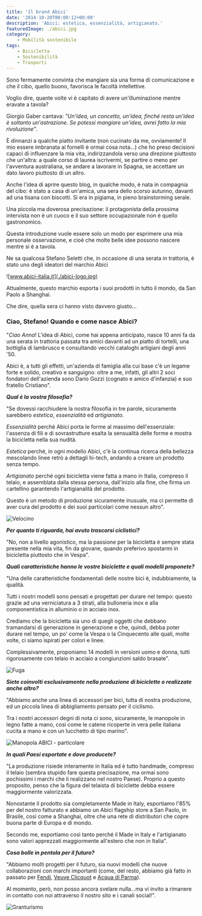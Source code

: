 ```yaml
---
title: 'Il brand Abici'
date: '2014-10-20T00:00:12+00:00'
description: 'Abici: estetica, essenzialità, artigianato.'
featuredImage: ./abici.jpg
category:
    - Mobilità sostenibile
tags:
    - Bicicletta
    - Sostenibilità
    - Trasporti
---
```


Sono fermamente convinta che mangiare sia una forma di comunicazione e che il cibo, quello buono, favorisca le facoltà intellettive.

Voglio dire, quante volte vi è capitato di avere un'illuminazione mentre eravate a tavola?

Giorgio Gaber cantava: *"Un'idea, un concetto, un'idea, finché resta un'idea è soltanto un'astrazione. Se potessi mangiare un'idea, avrei fatto la mia rivoluzione"*.

È dinnanzi a qualche piatto invitante (non cucinato da me, ovviamente! Il mio essere imbranata ai fornelli è ormai cosa nota...) che ho preso decisioni capaci di influenzare la mia vita, indirizzandola verso una direzione piuttosto che un'altra: a quale corso di laurea iscrivermi, se partire o meno per l'avventura australiana, se andare a lavorare in Spagna, se accettare un dato lavoro piuttosto di un altro.

Anche l'idea di aprire questo blog, in qualche modo, è nata in compagnia del cibo: è stato a casa di un'amica, una sera dello scorso autunno, davanti ad una tisana con biscotti. Si era in pigiama, in pieno brainstorming serale.

Una piccola ma doverosa precisazione: il protagonista della prossima intervista non è un cuoco e il suo settore occupazionale non è quello gastronomico.

Questa introduzione vuole essere solo un modo per esprimere una mia personale osservazione, e cioè che molte belle idee possono nascere mentre si è a tavola.

Ne sa qualcosa Stefano Seletti che, in occasione di una serata in trattoria, è stato uno degli ideatori del marchio Abici

![www.abici-italia.it](./abici-logo.jpg)

Attualmente, questo marchio esporta i suoi prodotti in tutto il mondo, da San Paolo a Shanghai.

Che dire, quella sera ci hanno visto davvero giusto...

### Ciao, Stefano! Quando e come nasce Abici?

"*Ciao Anna*! L'idea di Abici, come hai appena anticipato, nasce 10 anni fa da una serata in trattoria passata tra amici davanti ad un piatto di tortelli, una bottiglia di lambrusco e consultando vecchi cataloghi artigiani degli anni '50.

Abici è, a tutti gli effetti, un'azienda di famiglia alla cui base c'è un legame forte e solido, creativo e sanguigno: oltre a me, infatti, gli altri 2 soci fondatori dell'azienda sono Dario Gozzi (cognato e amico d'infanzia) e suo fratello Cristiano".

***Qual è la vostra filosofia?***

"Se dovessi racchiudere la nostra filosofia in tre parole, sicuramente sarebbero *estetica*, *essenzialità* ed *artigianato*.

*Essenzialità* perché Abici porta le forme al massimo dell'essenziale: l'assenza di fili e di sovrastrutture esalta la sensualità delle forme e mostra la bicicletta nella sua nudità.

*Estetica* perché, in ogni modello Abici, c'è la continua ricerca della bellezza mescolando linee retrò a dettagli hi-tech, andando a creare un prodotto senza tempo.

*Artigianato* perché ogni bicicletta viene fatta a mano in Italia, compreso il telaio, e assemblata dalla stessa persona, dall'inizio alla fine, che firma un cartellino garantendo l'artigianalità del prodotto.

Questo è un metodo di produzione sicuramente inusuale, ma ci permette di aver cura del prodotto e dei suoi particolari come nessun altro".

![Velocino](./velocino.jpg)

***Per quanto ti riguarda, hai avuto trascorsi ciclistici?***

"No, non a livello agonistico, ma la passione per la bicicletta è sempre stata presente nella mia vita, fin da giovane, quando preferivo spostarmi in bicicletta piuttosto che in Vespa".

***Quali caratteristiche hanno le vostre biciclette e quali modelli proponete?***

"Una delle caratteristiche fondamentali delle nostre bici è, indubbiamente, la qualità.

Tutti i nostri modelli sono pensati e progettati per durare nel tempo: questo grazie ad una verniciatura a 3 strati, alla bulloneria inox e alla componentistica in alluminio o in acciaio inox.

Crediamo che la bicicletta sia uno di quegli oggetti che debbano tramandarsi di generazione in generazione e che, quindi, debba poter durare nel tempo, un po' come la Vespa o la Cinquecento alle quali, molte volte, ci siamo ispirati per colori e linee.

Complessivamente, proponiamo 14 modelli in versioni uomo e donna, tutti rigorosamente con telaio in acciaio a congiunzioni saldo brasate".

![Fuga](./fuga.jpg)

***Siete coinvolti esclusivamente nella produzione di biciclette o realizzate anche altro?***

"Abbiamo anche una linea di accessori per bici, tutta di nostra produzione, ed un piccola linea di abbigliamento pensato per il ciclismo.

Tra i nostri accessori degni di nota ci sono, sicuramente, le manopole in legno fatte a mano, così come le catene ricoperte in vera pelle italiana cucita a mano e con un lucchetto di tipo marino".

![Manopola ABICI - particolare](./manopole.jpg)

***In quali Paesi esportate e dove producete?***

"La produzione risiede interamente in Italia ed è tutto handmade, compreso il telaio (sembra stupido fare questa precisazione, ma ormai sono pochissimi i marchi che li realizzano nel nostro Paese). Proprio a questo proposito, penso che la figura del telaista di biciclette debba essere maggiormente valorizzata.

Nonostante il prodotto sia completamente Made in Italy, esportiamo l'85% per del nostro fatturato e abbiamo un Abici flagship store a San Paolo, in Brasile, così come a Shanghai, oltre che una rete di distributori che copre buona parte di Europa e di mondo.

Secondo me, esportiamo così tanto perché il Made in Italy e l'artigianato sono valori apprezzati maggiormente all'estero che non in Italia".

***Cosa bolle in pentola per il futuro?***

"Abbiamo molti progetti per il futuro, sia nuovi modelli che nuove collaborazioni con marchi importanti (come, del resto, abbiamo già fatto in passato per [Fendi](http://www.fendi.com/it/it), [Veuve Clicquot](http://www.veuve-clicquot.com) e [Acqua di Parma](http://www.acquadiparma.com/it/?gclid=CMKRt97As8ECFdTLtAodeF8AHw)).

Al momento, però, non posso ancora svelare nulla...ma vi invito a rimanere in contatto con noi attraverso il nostro sito e i canali social!".

![Granturismo](./granturismo.jpg)
